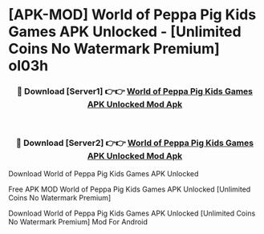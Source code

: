 # [APK-MOD] World of Peppa Pig  Kids Games APK Unlocked - [Unlimited Coins No Watermark Premium] ol03h



<div align="center">
<h3>🔴 Download [Server1] 👉👉 <a href="https://momento.my/?title=World_of_Peppa_Pig__Kids_Games_APK_Unlocked">World of Peppa Pig  Kids Games APK Unlocked Mod Apk</a></h3><br>

<h3>🔴 Download [Server2] 👉👉 <a href="https://momento.my/?title=World_of_Peppa_Pig__Kids_Games_APK_Unlocked">World of Peppa Pig  Kids Games APK Unlocked Mod Apk</a></h3>
</div>



Download World of Peppa Pig  Kids Games APK Unlocked 

Free APK MOD World of Peppa Pig  Kids Games APK Unlocked [Unlimited Coins No Watermark Premium]

Download World of Peppa Pig  Kids Games APK Unlocked [Unlimited Coins No Watermark Premium] Mod For Android
